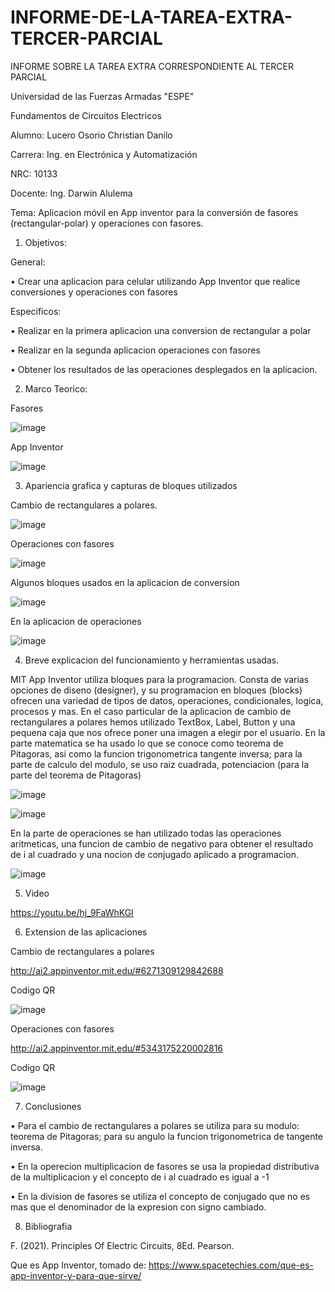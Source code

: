 # INFORME-DE-LA-TAREA-EXTRA-TERCER-PARCIAL

INFORME SOBRE LA TAREA EXTRA CORRESPONDIENTE AL TERCER PARCIAL

Universidad de las Fuerzas Armadas "ESPE"

Fundamentos de Circuitos Electricos



Alumno: Lucero Osorio Christian Danilo

Carrera: Ing. en Electrónica y Automatización

NRC: 10133

Docente: Ing. Darwin Alulema

Tema: Aplicacion móvil en App inventor para la conversión de fasores (rectangular-polar) y operaciones con fasores.

1. Objetivos:

General:

• Crear una aplicacion para celular utilizando App Inventor que realice conversiones y operaciones con fasores

Especificos:

• Realizar en la primera aplicacion una conversion de rectangular a polar 

• Realizar en la segunda aplicacion operaciones con fasores 

• Obtener los resultados de las operaciones desplegados en la aplicacion.

2. Marco Teorico:

Fasores

![image](https://user-images.githubusercontent.com/93210648/157275463-faa8d0c6-42ff-48e6-a7c9-d6a84baa4509.png)

App Inventor

![image](https://user-images.githubusercontent.com/93210648/157278104-a2124ca0-630d-4384-ab3d-5b997d51dbc2.png)

3. Apariencia grafica y capturas de bloques utilizados

Cambio de rectangulares a polares.

![image](https://user-images.githubusercontent.com/93210648/157278910-506a99c4-836e-4d97-a22f-db2556e9d183.png)

Operaciones con fasores

![image](https://user-images.githubusercontent.com/93210648/157279147-93914384-6c6e-4cbb-a860-10168519d248.png)

Algunos bloques usados en la aplicacion de conversion

![image](https://user-images.githubusercontent.com/93210648/157279809-5917396c-7bcd-4498-b162-06a40d9d3495.png)

En la aplicacion de operaciones

![image](https://user-images.githubusercontent.com/93210648/157280056-20bbdf0e-bc34-458b-932c-80eb367b8fa9.png)

4. Breve explicacion del funcionamiento y herramientas usadas.

MIT App Inventor utiliza bloques para la programacion. Consta de varias opciones de diseno (designer), y su programacion en bloques (blocks) ofrecen una variedad de tipos de datos, operaciones, condicionales, logica, procesos y mas.
En el caso particular de la aplicacion de cambio de rectangulares a polares hemos utilizado TextBox, Label, Button y una pequena caja que nos ofrece poner una imagen a elegir por el usuario. En la parte matematica se ha usado lo que se conoce como teorema de Pitagoras, asi como la funcion trigonometrica tangente inversa; para la parte de calculo del modulo, se uso raiz cuadrada, potenciacion (para la parte del teorema de Pitagoras)

![image](https://user-images.githubusercontent.com/93210648/157282691-de6976d4-cd69-4293-80a8-a33b4f743045.png)

![image](https://user-images.githubusercontent.com/93210648/157282799-b3a62735-d68e-4cac-b3d9-8112cc783bc4.png)

En la parte de operaciones se han utilizado todas las operaciones aritmeticas, una funcion de cambio de negativo para obtener el resultado de i al cuadrado y una nocion de conjugado aplicado a programacion.

![image](https://user-images.githubusercontent.com/93210648/157283327-f7bf511b-db45-4774-a7e0-df9400e1e7cd.png)

5. Video

https://youtu.be/hj_9FaWhKGI

6. Extension de las aplicaciones 

Cambio de rectangulares a polares

http://ai2.appinventor.mit.edu/#6271309129842688

Codigo QR

![image](https://user-images.githubusercontent.com/93210648/157307603-f4279ef2-dfcb-4a01-ba1a-cb18ba4d1774.png)

Operaciones con fasores

http://ai2.appinventor.mit.edu/#5343175220002816

Codigo QR 

![image](https://user-images.githubusercontent.com/93210648/157308562-771be7da-2e31-4b41-93fb-36045eb3ace4.png)


7. Conclusiones

• Para el cambio de rectangulares a polares se utiliza para su modulo: teorema de Pitagoras; para su angulo la funcion trigonometrica de tangente inversa.

• En la operecion multiplicacion de fasores se usa la propiedad distributiva de la multiplicacion y el concepto de i al cuadrado es igual a -1

• En la division de fasores se utiliza el concepto de conjugado que no es mas que el denominador de la expresion con signo cambiado.

8. Bibliografia

F. (2021). Principles Of Electric Circuits, 8Ed. Pearson.

Que es App Inventor, tomado de: https://www.spacetechies.com/que-es-app-inventor-y-para-que-sirve/







